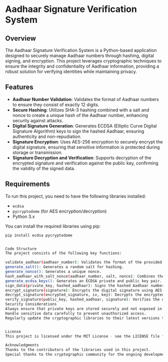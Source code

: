 # Aadhaar Signature Verification System

## Overview

The Aadhaar Signature Verification System is a Python-based application designed to securely manage Aadhaar numbers through hashing, digital signing, and encryption. This project leverages cryptographic techniques to ensure the integrity and confidentiality of Aadhaar information, providing a robust solution for verifying identities while maintaining privacy.

## Features

- **Aadhaar Number Validation**: Validates the format of Aadhaar numbers to ensure they consist of exactly 12 digits.
- **Secure Hashing**: Utilizes SHA-3 hashing combined with a salt and nonce to create a unique hash of the Aadhaar number, enhancing security against attacks.
- **Digital Signature Generation**: Generates ECDSA (Elliptic Curve Digital Signature Algorithm) keys to sign the hashed Aadhaar, ensuring authenticity and non-repudiation.
- **Signature Encryption**: Uses AES-256 encryption to securely encrypt the digital signature, ensuring that sensitive information is protected during storage or transmission.
- **Signature Decryption and Verification**: Supports decryption of the encrypted signature and verification against the public key, confirming the validity of the signed data.

## Requirements

To run this project, you need to have the following libraries installed:

- `ecdsa`
- `pycryptodome` (for AES encryption/decryption)
- Python 3.x

You can install the required libraries using pip:

```bash
pip install ecdsa pycryptodome


Code Structure
The project consists of the following key functions:

validate_aadhaar(aadhaar_number): Validates the format of the provided Aadhaar number.
generate_salt(): Generates a random salt for hashing.
generate_nonce(): Generates a unique nonce.
hash_aadhaar_with_salt_nonce(aadhaar_number, salt, nonce): Combines the Aadhaar number, salt, and nonce to produce a SHA-3 hash.
generate_ecdsa_keys(): Generates an ECDSA private and public key pair.
sign_data(private_key, hashed_aadhaar): Signs the hashed Aadhaar number using the private key and encodes it in Base64.
encrypt_signature(signature): Encrypts the digital signature using AES-256.
decrypt_signature(encrypted_signature, iv, key): Decrypts the encrypted signature using AES-256.
verify_signature(public_key, hashed_aadhaar, signature): Verifies the digital signature against the public key.
Security Considerations
Always ensure that private keys are stored securely and not exposed in public repositories.
Handle sensitive data carefully to prevent unauthorized access.
Regularly update the cryptographic libraries to their latest versions to mitigate potential vulnerabilities.


License
This project is licensed under the MIT License - see the LICENSE file for details.

Acknowledgments
Thanks to the contributors of the libraries used in this project.
Special thanks to the cryptographic community for the ongoing development and maintenance of secure algorithms.